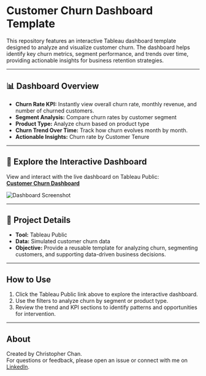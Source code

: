 # Customer Churn Dashboard Template

This repository features an interactive Tableau dashboard template designed to analyze and visualize customer churn. The dashboard helps identify key churn metrics, segment performance, and trends over time, providing actionable insights for business retention strategies.

---

## 📊 Dashboard Overview

- **Churn Rate KPI:** Instantly view overall churn rate, monthly revenue, and number of churned customers.
- **Segment Analysis:** Compare churn rates by customer segment
- **Product Type:** Analyze churn based on product type
- **Churn Trend Over Time:** Track how churn evolves month by month.
- **Actionable Insights:** Churn rate by Customer Tenure

---

## 🚀 Explore the Interactive Dashboard

View and interact with the live dashboard on Tableau Public:  
[**Customer Churn Dashboard**]([https://public.tableau.com/app/profile/your-profile-name/viz/your-dashboard-link](https://public.tableau.com/app/profile/christopher.chan1086/viz/CustomChurnTemplate/ChurnDashboardTemplate2))

![Dashboard Screenshot](images/dashboard_screenshot.png)

---

## 📝 Project Details

- **Tool:** Tableau Public
- **Data:** Simulated customer churn data
- **Objective:** Provide a reusable template for analyzing churn, segmenting customers, and supporting data-driven business decisions.

---

## How to Use

1. Click the Tableau Public link above to explore the interactive dashboard.
2. Use the filters to analyze churn by segment or product type.
3. Review the trend and KPI sections to identify patterns and opportunities for intervention.

---

## About

Created by Christopher Chan.  
For questions or feedback, please open an issue or connect with me on [LinkedIn]([https://www.linkedin.com/in/your-linkedin/](https://www.linkedin.com/in/christopher-chan-sbu/)).
